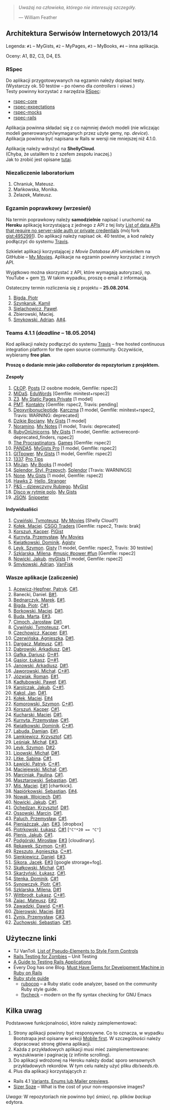 > *Uważaj na człowieka, którego nie interesują szczegóły.*
>
> — William Feather


## Architektura Serwisów Internetowych 2013/14

Legenda: `#1` – MyGists, `#2` – MyPages, `#3` – MyBooks, `#4` – inna aplikacja.

Oceny: A1, B2, C3, D4, E5.


### RSpec

Do aplikacji przygotowywanych na egzamin należy dopisać testy.<br>
(Wystarczy ok. 50 testów – po równo dla *controllers* i *views*.)<br>
Testy powinny korzystać z narzędzia [RSpec](http://rspec.info/):

- [rspec-core](https://github.com/rspec/rspec-core)
- [rspec-expectations](https://github.com/rspec/rspec-expectations)
- [rspec-mocks](https://github.com/rspec/rspec-mocks)
- [rspec-rails](https://github.com/rspec/rspec-rails)

Aplikacja powinna składać się z co najmniej dwóch modeli (nie wliczając
modeli generowanych/wymaganych przez użyte gemy, np. *device*).
Aplikacja powinna być napisana w Rails w wersji nie mniejszej niż 4.1.0.

Aplikację należy wdrożyć na **ShellyCloud**.<br>
(Chyba, że ustaliłem to z szefem zespołu inaczej.)<br>
Jak to zrobić jest opisane [tutaj](https://github.com/rails4/my_gists).


### Niezaliczenie laboratorium

1. Chraniuk, Mateusz.
1. Mańkowska, Monika.
1. Żelazek, Mateusz.


### Egzamin poprawkowy (wrzesień)

Na termin poprawkowy należy **samodzielnie** napisać i uruchomić
na **Heroku** aplikację korzystającą z jednego z API z tej listy
[List of data APIs that require no server-side auth or private credentials](https://gist.github.com/wbzyl/9989677)
(mój fork [gist:4952991](https://gist.github.com/afeld/4952991)).
Do aplikacji należy napisać ok. 40 testów,
a kod należy podłączyć do systemu [Travis](https://travis-ci.org/).

Szkielet aplikacji korzystającej z *Movie Database API* umieściłem
na GitHubie – [My Movies](https://github.com/rails4/my_movies).
Aplikacje na egzamin powinny korzystać z innych API.

Wyjątkowo można skorzystać z API, które wymagają autoryzacji, np.
YouTube + gem [Yt](https://github.com/rails4/asi).
W takim wypadku, proszę o email z informacją.

Ostateczny termin rozliczenia się z projektu – **25.08.2014**.

1. [Bigda, Piotr](https://github.com/CoJaTutajRobie/my_places)
1. [Szynkaruk, Kamil](https://github.com/Ferocis/my_api)
1. [Sielachowicz, Paweł](https://github.com/psielachowicz/My_movies).
1. Zbierowski, Maciej.
1. [Smykowski, Adrian](https://github.com/FiskSMK/mygists). [A#4](http://mygists-asmykowski.herokuapp.com/).

<!--

1. [Bigda, Piotr](https://github.com/CoJaTutajRobie/egzamin). [brak repo]
1. [Korszuń, Kacper](https://github.com/gathaspar/RailsApp2). [PiGist](http://pigist.shellyapp.com/) [1 model: +lang?, Gemfile: rspec2, Travis: 7 testów]
1. [Szynkaruk, Kamil](https://github.com/ferocis/my_gists), [C+#1](http://zaliczenie.herokuapp.com/)

1. [Sielachowicz, Paweł](https://github.com/psielachowicz/my_gists)
1. [Zbierowski, Maciej](https://github.com/Macio1992/MyMoviesRubyProject). [My Movies](http://maciekapka.cloudapp.net) [niepodłączone testy, śmieci w repo, brak testów]
   ERROR: Permission to Macio1992/MyMoviesRubyProject.git denied to wbzyl.
   fatal: Could not read from remote repository.

-->

### Teams 4.1.1 (*deadline* – 18.05.2014)

Kod aplikacji należy podłączyć do systemu [Travis](https://travis-ci.com/plans) –
free hosted continuous integration platform for the open source community.
Oczywiście, wybieramy **free plan**.

**Proszę o dodanie mnie jako *collaborator* do repozytorium z projektem.**

#### Zespoły

1. [CŁOP](https://github.com/kipperek/RailsExam). [Posts](http://railsexamfinal.shellyapp.com/) [2 osobne modele, Gemfile: rspec2]
1. [MiDaS](https://github.com/henio180/EduWords). [EduWords](http://eduwords.project-midas.com/) [Gemfile: minitest+rspec2]
1. [Z3](https://github.com/zajacmp3/RailsExam). [My Static Pages Private](http://www.railsexam.zajacmp3.pl) [1 model]
1. [PMT](https://github.com/Macio1992/rubyOnRailsProject). [Kontakty](http://contestcreator.cloudapp.net/) [Gemfile: rspec2, Travis: pending]
1. [Deoxyribonucleotide](https://github.com/MacMisDev/karczma). [Karczma](http://karczma.shellyapp.com/) [1 model, Gemfile: minitest+rspec2, Travis: WARNING: deprecated]
1. [Dzikie Bociany](https://github.com/Zhukovo/RoR-Egzamin). [My Gists](http://ror-bociany.shellyapp.com/) [1 model]
1. [Noramino](https://github.com/Bllade/ASI_exam.git). [My Notes](http://notes-exam.shellyapp.com) [1 model, Travis: deprecated]
1. [RubyOnUnicorns](https://github.com/KLamkiewicz/RubyOnUnicorns). [My Gists](http://rubyonunicorns.shellyapp.com) [1 model, Gemfile: activerecord-deprecated_finders, rspec2]
1. [The Procrastinators](https://github.com/mbuda/RailsGroupProject). [Games](http://game-reviews.shellyapp.com/) [Gemfile: rspec2]
1. [PANDA5](https://github.com/lipek92/PANDA5). [MyGists Pro](http://panda5.shellyapp.com) [1 model, Gemfile: rspec2]
1. [GITpower](https://github.com/mbednarczyk/asiegzamin). [My Gists](http://asiegzamin.shellyapp.com) [1 model, Gemfile: rspec2]
1. [1337](https://github.com/YoungCoder/1337/). [Pro Tips](http://skorzenno.pl/)
1. [MirJan](https://github.com/Pelen/mirjan). [My Books](http://mirjan.shellyapp.com) [1 model]
1. [Splendor, Styl, Przepych](https://github.com/lukasz978/splendor). [Splendor](http://vps66305.ovh.net) [Travis: WARNINGS]
1. [None](https://github.com/kaka2991/my_gists). [My Gists](http://my-gists.shellyapp.com/) [1 model, Gemfile: rspec2]
1. [Hawks 2](https://github.com/szykom/AsiYT). [Hello, Stranger](http://asiyt.shellyapp.com/)
1. [P&S – dziewczyny Rubiego](https://github.com/MPaulina/AplikacjaASI). [MyGist](http://dziewczynyrubiego.shellyapp.com/)
1. [Disco w rytmie polo](https://github.com/kpawel-29/Disco-w-rytmie-polo). [My Gists](http://disco-w-rytmie-polo.shellyapp.com/)
1. [JSON](https://github.com/gruchanet/snippeter_on_steroids). [Snippeter](http://snippeter.shellyapp.com)


#### Indywidualiści

1. [Cywiński, Tymoteusz](https://github.com/tcywinski/my_movies_123). [My Movies](http://my-movies-123.herokuapp.com/) [Shelly Cloud?]
1. [Kołek, Maciej](https://bitbucket.org/ferus/csgotraders). [CSGO Traders](http://beta.csgotraders.net) [Gemfile: rspec2, Travis: brak]
1. [Korszuń, Kacper](https://github.com/gathaspar/RailsApp2). [PiGist](http://railsapp2.shellyapp.com)
1. [Kurnyta, Przemysław](https://github.com/pkurnyta/exam). [My Movies](http://mymovies-pk.shellyapp.com)
1. [Kwiatkowski, Dominik](https://github.com/Kalumniatoris/railsy). [Agisty](http://agisty.shellyapp.com)
1. [Leyk, Szymon](https://github.com/leyas/rails-app). [Gisty](http://szymon.shellyapp.com) [1 model, Gemfile: rspec2, Travis: 30 testów]
1. [Szklarska, Milena](https://github.com/madebytechnology/RailsAppExam). [#music #power #fun](http://musicalbums.shellyapp.com) [Gemfile: rspec2]
1. [Nowicki, Jakub](https://github.com/jnowicki/rails-myGists). [myGists](http://mygists.kubavic.vdl.pl) [1 model, Gemfile: rspec2]
1. [Smykowski, Adrian](https://github.com/FiskSMK/vanfisk). [VanFisk](http://vanfisk.herokuapp.com/)

<!--

Dane wpisujemy tak:

1. `[Nazwa zespołu](link do repozytorium). [Nazwa Aplikacji](link do aplikacji na Shelly Cloud)`

### Ścieżka raz, dwa, trzy (*deadline* – 12.05.2014)

Przykładowa aplikacja, którą należy uruchomić, dopisać brakujący kod
i **testy** – [MyMovies](https://github.com/rails4/my_movies)
(testy controllers + views; wystarczy ok. 50 testów).
Aplikacja ta korzysta z *Movie Database API*.

Kod aplikacji należy podłączyć do systemu [Travis](https://travis-ci.org/) –
free hosted continuous integration platform for the open source community.

Zamiast aplikacji *MyMovies* można napisać *samodzielnie* inną aplikację
korzystajacą z innego API, na przykład, któregoś z tej listy –
[List of data APIs that require no server-side auth or private credentials](https://gist.github.com/wbzyl/9989677)
(forked from [gist:4952991](https://gist.github.com/afeld/4952991)).

-->


### Wasze aplikacje (zaliczenie)

1. [Acewicz-Hepfner, Patryk](https://github.com/pacewicz/my_gists). [C#1](http://mygists-pa.herokuapp.com).
1. Banecki, Daniel. [B#1](http://filmotekaczlowieka.herokuapp.com/).
1. [Bednarczyk, Marek](https://github.com/mbednarczyk/my_gists_reedit). [E#1](http://mygistsmbednarczyk.herokuapp.com).
1. [Bigda, Piotr](https://github.com/CoJaTutajRobie/ruby). [C#1](http://nowyprojekt123.herokuapp.com).
1. [Borkowski, Maciej](https://github.com/borek199/my_gists). [D#1](http://mygistsmborkowski.herokuapp.com).
1. [Buda, Marta](https://github.com/mbuda/reviewIt). [E#3](http://books-review.herokuapp.com).
1. [Cimoch, Jarosław](https://github.com/jcimoch/mygists). [D#1](http://jcimoch-my-gists.herokuapp.com/).
1. [Cywiński, Tymoteusz](https://github.com/tcywinski/my_movies_123). C#1.
1. [Czechowicz, Kacper](https://github.com/kipperek/Rails-FirstApp). [E#1](http://kczechowicz-gists.herokuapp.com).
1. [Czerwińska, Agnieszka](https://github.com/aczerwinska/my_gists). [D#1](http://gistmys.herokuapp.com/).
1. [Dargacz, Mateusz](https://github.com/mateuszdargacz/md_gists). [C#1](http://asi-mdargacz.herokuapp.com/).
1. [Dąbrowski, Arkadiusz](https://github.com/ArkadiuszD/Wpisy). [D#1](http://kolejnedziadostwo.herokuapp.com/).
1. [Gafka, Dariusz](https://github.com/dgafka/my_gists). [D+#1](http://evening-everglades-2118.herokuapp.com).
1. [Gąsior, Łukasz](https://github.com/lukgas6/projekt-asi). [D+#1](http://lgasior-gists.herokuapp.com/).
1. [Janowski, Arkadiusz](https://github.com/janusy/my_gists). [D#1](http://janusygists.herokuapp.com).
1. [Jaworowski, Michał](https://github.com/kropeq/my-gist). [C+#1](http://jaworgists.herokuapp.com).
1. [Józwiak, Roman](https://github.com/gruchanet/snippeter). [E#1](http://snippeter-app.herokuapp.com).
1. [Kadłubowski, Paweł](https://github.com/kpawel-29/my_gists_with_bootstrap). [E#1](http://gistmaster.herokuapp.com).
1. [Karolczak, Jakub](https://github.com/Taureli/MyGists). [C+#1](http://mygists-jkarolczak.herokuapp.com).
1. [Kąkol, Jan](https://github.com/jankkol/ruby_gist). [D#1](http://jankkolgists.herokuapp.com).
1. [Kołek, Maciej](https://bitbucket.org/ferus/csgotraders). [E#4](http://beta.csgotraders.net)
1. [Komorowski, Szymon](https://github.com/szykom/asi-my-gists). [C+#1](http://szykom-my-gists.herokuapp.com).
1. [Korszuń, Kacper](https://github.com/gathaspar/RailsGistProject). [C#1](http://stark-beyond-9781.herokuapp.com).
1. [Kucharski, Maciej](https://github.com/Maciekek/my-gists2). [D#1](http://my-gists.herokuapp.com).
1. [Kurnyta, Przemysław](https://github.com/pkurnyta/my_gists). [C#1](http://pk-gists.herokuapp.com/).
1. [Kwiatkowski, Dominik](https://github.com/Kalumniatoris/asip1). [C+#1](http://agisty123.herokuapp.com).
1. [Labuda, Damian](https://github.com/kaka2991/my_gists). [E#1](http://damlab.herokuapp.com).
1. [Lamkiewicz, Krzysztof](https://github.com/KLamkiewicz/RubyGist). [C#1](http://mojegisty.herokuapp.com).
1. [Leśniak, Michał](https://github.com/mlesniak91/my_notes). [E#3](http://mlesniak.herokuapp.com/notes).
1. [Leyk, Szymon](https://github.com/leyas/rails-app). [D#2](http://sl-gists.herokuapp.com/).
1. [Lipowski, Michał](https://github.com/lipek92/my_gists). [D#1](http://mygistsmlipowski.herokuapp.com).
1. [Litke, Sabina](https://github.com/SabinaL/my_gists). [C#1](http://gists.herokuapp.com/).
1. [Ławicki, Patryk](https://github.com/true-or-false/myBinaries). [C+#1](http://mybeanaries.herokuapp.com).
1. [Maciejewski, Michał](https://github.com/mmaciejewski/my_gists_rework). [C#1](http://mygistsrework.herokuapp.com).
1. [Marciniak, Paulina](https://github.com/MPaulina/my_gist). [C#1](http://asi-my-gist.herokuapp.com/).
1. [Masztarowski, Sebastian](https://github.com/Bllade/Gisty). [D#1](http://smasztarowskigists.herokuapp.com).
1. [Miś, Maciej](https://github.com/MacMisDev/gists). [E#1](http://mmgists.heroku.com) [chartkick].
1. [Napiórkowski, Sebastian](https://github.com/sebnapi/my_yachts/). [E#4](http://my-yachts.herokuapp.com).
1. [Nowak, Wojciech](https://github.com/YoungCoder/railsgists). [D#1](http://djangoisbetterthanrails.herokuapp.com).
1. [Nowicki, Jakub](https://github.com/jnowicki/rails-myGists). [C#1](http://just-some-gists.herokuapp.com).
1. [Ochędzan, Krzysztof](https://github.com/Krzychuuu/Ruby). [D#1](http://kochedzan.herokuapp.com).
1. [Ossowski, Marcin](https://github.com/mossowski/my_gists). [D#1](http://mossowski-gists.herokuapp.com).
1. [Paluch, Przemysław](https://github.com/Zhukovo/My_gists-Ruby-on-Rails/tree/production). [C#1](http://notateczki.herokuapp.com).
1. [Pieniążczak, Jan](https://github.com/Pelen/books2). [E#3](http://pelen.herokuapp.com). [dropbox]
1. [Piotrkowski, Łukasz](https://github.com/pietrakkk/gists). [C#1](http://lpiotrkowski-gists.herokuapp.com/) [`"C"*20 == "C"`]
1. [Plenis, Jakub](https://github.com/novalien/Aplikacje-zadanie-1). [C#1](http://mojezadania.herokuapp.com).
1. [Podgórski, Mirosław](https://github.com/ziomski/my_books). [E#3](http://ziomski.herokuapp.com) [cloudinary].
1. [Rękawek, Szymon](https://github.com/waveq/MyGists). [C+#1](http://mygistsszymonrekawek.herokuapp.com).
1. [Rzeszuto, Agnieszka](https://github.com/arzsz/my_gists). [C+#1](http://fast-beach-4233.herokuapp.com/gists).
1. [Sienkiewicz, Daniel](https://github.com/henio180/asisecond). [E#3](http://asisecond.herokuapp.com).
1. [Sikora, Jacek](https://github.com/jaresh/my_videos). [E#3](http://jsvideos.herokuapp.com) [google strorage+fog].
1. [Skałkowski, Michał](https://github.com/Michaldwadwa/projekt1-rails). [C#1](http://projekcik1.herokuapp.com).
1. [Skarżyński, Łukasz](https://github.com/LukSkarDev/railsapp). [C#1](http://lsgists.herokuapp.com/gists).
1. [Stenka, Dominik](https://github.com/ddstenka/my_gists). [C#1](http://rubyongist.herokuapp.com/)
1. [Synowczyk, Piotr](https://github.com/psynowczyk/MyGists), [C#1](http://psgists.herokuapp.com/).
1. [Szklarska, Milena](https://github.com/madebytechnology/Gists), [D#1](http://mygistsapp.herokuapp.com/)
1. [Wittbrodt, Łukasz](https://github.com/lukasz978/my_gists). [C+#1](http://lrails.herokuapp.com/).
1. [Zając, Mateusz](https://github.com/zajacmp3/RubyOnRails-Informatyka-). [E#2](http://www.rails.zajacmp3.pl).
1. [Zawadzki, Dawid](https://github.com/ghost717/my_gists). [C+#1](http://dzawadzki-app.herokuapp.com).
1. [Zbierowski, Maciej](https://github.com/Macio1992/myBooks). [B#3](http://my-books-macio1992.herokuapp.com/)
1. [Żynis, Przemysław](https://github.com/Zynio/MyBooks.git). [C#3](http://managerstore.herokuapp.com).
1. [Żuchowski, Sebastian](https://github.com/modziek/project_ruby). [C#1](http://maniana.herokuapp.com//).


## Użyteczne linki

* TJ VanToll.
  [List of Pseudo-Elements to Style Form Controls](http://tjvantoll.com/2013/04/15/list-of-pseudo-elements-to-style-form-controls/)
* [Rails Testing for Zombies](https://www.codeschool.com/courses/rails-testing-for-zombies) –
  Unit Testing
* [A Guide to Testing Rails Applications](http://edgeguides.rubyonrails.org/testing.html)
* Every Dog has one Blog.
  [Must Have Gems for Development Machine in Ruby on Rails](http://www.codebeerstartups.com/2013/04/must-have-gems-for-development-machine-in-ruby-on-rails)
* [Ruby style guide](https://github.com/bbatsov/ruby-style-guide)
  - [rubocop](https://github.com/bbatsov/rubocop) – a Ruby static code analyzer,
    based on the community Ruby style guide.
  - [flycheck](https://github.com/flycheck/flycheck) – modern
    on the fly syntax checking for GNU Emacs


## Kilka uwag

Podstawowe funkcjonalności, które należy zaimplementować:

1. Strony aplikacji powinny być responsywne.
Co to oznacza, w wypadku Bootstrapa jest opisane w sekcji
[Mobile first](http://getbootstrap.com/css/#overview-mobile).
W szczególności należy dopracować stronę główna aplikacji.
2. Każda z przykładowych aplikacji musi mieć zaimplementowane:
wyszukiwanie i paginację (z infinite scrolling).
3. Do aplikacji wdrożonej na Heroku należy dodać sporo
sensownych przykładowych rekordów. W tym celu należy użyć
pliku *db/seeds.rb*.
4. Plus dla aplikacji korzystających z:
  - Rails 4.1 [Variants, Enums lub Mailer previews](http://weblog.rubyonrails.org/2014/4/8/Rails-4-1/).
  - [Sizer Soze](http://sizersoze.org/) – What is the cost of your non-responsive images?

*Uwaga:* W repozytoriach nie powinno być *śmieci*, np.
plików *backup* edytora.
